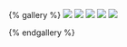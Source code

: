 {% gallery %}
![](https://cdn.jsdelivr.net/gh/hgkGitHub/PicGo/img/322773.jpg)
![](https://cdn.jsdelivr.net/gh/hgkGitHub/PicGo/img/2053491.jpg)
![](https://cdn.jsdelivr.net/gh/hgkGitHub/PicGo/img/315650.jpg)
![](https://cdn.jsdelivr.net/gh/hgkGitHub/PicGo/img/322059.jpg)
![](https://cdn.jsdelivr.net/gh/hgkGitHub/PicGo/img/319709.jpg)

{% endgallery %}


